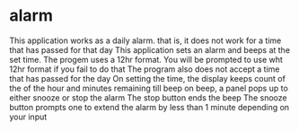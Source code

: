 # alarm
This application works as a daily alarm. that is, it does not work for a time that has passed for that day
This application sets an alarm and beeps at the set time.
The progem uses a 12hr format. You will be prompted to use wht 12hr format if you fail to do that
The program also does not accept a time that has passed for the day
On setting the time, the display keeps count of the of the hour and minutes remaining till beep
on beep, a panel pops up to either snooze or stop the alarm
The stop button ends the beep
The snooze button prompts one to extend the alarm by less than 1 minute depending on your input
